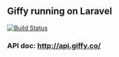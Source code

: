 ## Giffy running on Laravel
[![Build Status](https://travis-ci.org/connyay/giffy-laravel.png?branch=master)](https://travis-ci.org/connyay/giffy-laravel)

### API doc: http://api.giffy.co/
